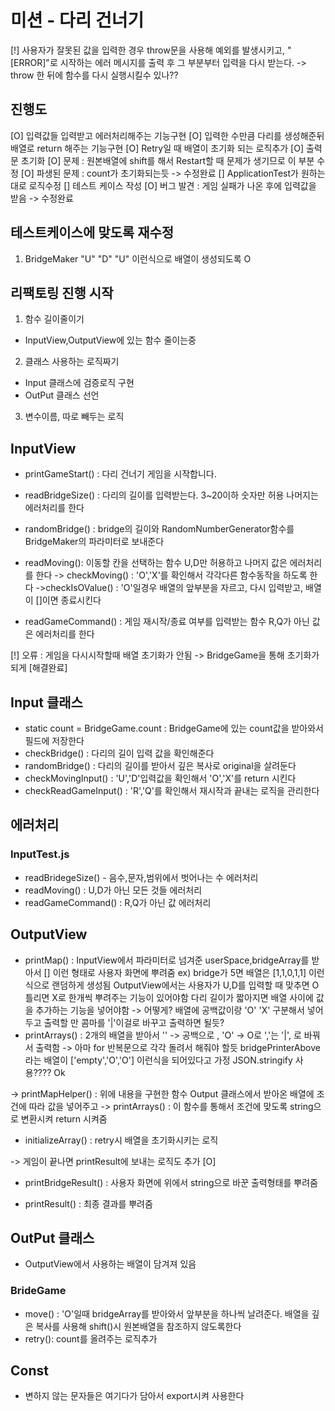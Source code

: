 # 미션 - 다리 건너기
[!] 사용자가 잘못된 값을 입력한 경우 throw문을 사용해 예외를 발생시키고, "[ERROR]"로 시작하는 에러 메시지를 출력 후 그 부분부터 입력을 다시 받는다.
-> throw 한 뒤에 함수를 다시 실행시킬수 있나??

## 진행도
[O] 입력값들 입력받고 에러처리해주는 기능구현
[O] 입력한 수만큼 다리를 생성해준뒤 배열로 return 해주는 기능구현
[O] Retry일 때 배열이 초기화 되는 로직추가
[O] 출력문 초기화
[O] 문제 : 원본배열에 shift를 해서 Restart할 때 문제가 생기므로 이 부분 수정
[O] 파생된 문제 : count가 초기화되는듯 -> 수정완료
[] ApplicationTest가 원하는대로 로직수정
[] 테스트 케이스 작성
[O] 버그 발견 : 게임 실패가 나온 후에 입력값을 받음 -> 수정완료

## 테스트케이스에 맞도록 재수정
1. BridgeMaker "U" "D" "U" 이런식으로 배열이 생성되도록 O

## 리팩토링 진행 시작
1. 함수 길이줄이기
- InputView,OutputView에 있는 함수 줄이는중
2. 클래스 사용하는 로직짜기
- Input 클래스에 검증로직 구현
- OutPut 클래스 선언
3. 변수이름, 따로 빼두는 로직

## InputView
- printGameStart() : 다리 건너기 게임을 시작합니다.

- readBridgeSize() : 다리의 길이를 입력받는다. 3~20이하 숫자만 허용 나머지는 에러처리를 한다

- randomBridge() : bridge의 길이와 RandomNumberGenerator함수를 BridgeMaker의 파라미터로 보내준다

- readMoving(): 이동할 칸을 선택하는 함수 U,D만 허용하고 나머지 값은 에러처리를 한다
-> checkMoving() : 'O','X'를 확인해서 각각다른 함수동작을 하도록 한다
->checkIsOValue() : 'O'일경우 배열의 앞부분을 자르고, 다시 입력받고, 배열이 []이면 종료시킨다

- readGameCommand() : 게임 재시작/종료 여부를 입력받는 함수 R,Q가 아닌 값은 에러처리를 한다

[!] 오류 : 게임을 다시시작할때 배열 초기화가 안됨 -> BridgeGame을 통해 초기화가 되게
[해결완료]

## Input 클래스
- static count = BridgeGame.count : BridgeGame에 있는 count값을 받아와서 필드에 저장한다
- checkBridge() : 다리의 길이 입력 값을 확인해준다
- randomBridge() : 다리의 길이를 받아서 깊은 복사로 original을 살려둔다
- checkMovingInput() : 'U','D'입력값을 확인해서 'O','X'를 return 시킨다
- checkReadGameInput() : 'R','Q'를 확인해서 재시작과 끝내는 로직을 관리한다

## 에러처리

### InputTest.js
- readBridegeSize() - 음수,문자,범위에서 벗어나는 수 에러처리
- readMoving() : U,D가 아닌 모든 것들 에러처리
- readGameCommand() : R,Q가 아닌 값 에러처리

## OutputView
- printMap() : InputView에서 파라미터로 넘겨준 userSpace,bridgeArray를 받아서 [] 이런 형태로 사용자 화면에 뿌려줌
ex) bridge가 5면 배열은 [1,1,0,1,1] 이런식으로 랜덤하게 생성됨 OutputView에서는 사용자가 U,D를 입력할 때 맞추면 O 틀리면 X로 한개씩 뿌려주는 기능이 있어야함
다리 길이가 짧아지면 배열 사이에 값을 추가하는 기능을 넣어야함 -> 어떻게?
배열에 공백값이랑 'O' 'X' 구분해서 넣어두고 출력할 만 콤마를 '|'이걸로 바꾸고 출력하면 될듯?
- printArrays() : 2개의 배열을 받아서 '' -> 공백으로 , 'O' -> O로 ','는 '|', 로 바꿔서 출력함
-> 아마 for 반복문으로 각각 돌려서 해줘야 할듯
bridgePrinterAbove라는 배열이 ['empty','O','O'] 이런식을 되어있다고 가정
JSON.stringify 사용???? Ok

-> printMapHelper() : 위에 내용을 구현한 함수 Output 클래스에서 받아온 배열에 조건에 따라 값을 넣어주고
-> printArrays() : 이 함수를 통해서 조건에 맞도록 string으로 변환시켜 return 시켜줌

- initializeArray() : retry시 배열을 초기화시키는 로직

-> 게임이 끝나면 printResult에 보내는 로직도 추가 [O]

- printBridgeResult() : 사용자 화면에 위에서 string으로 바꾼 출력형태를 뿌려줌

- printResult() : 최종 결과를 뿌려줌

## OutPut 클래스
- OutputView에서 사용하는 배열이 담겨져 있음

### BrideGame
- move() : 'O'일때 bridgeArray를 받아와서 앞부분을 하나씩 날려준다.
배열을 깊은 복사를 사용해 shift()시 원본배열을 참조하지 않도록한다
- retry(): count를 올려주는 로직추가

## Const
- 변하지 않는 문자들은 여기다가 담아서 export시켜 사용한다